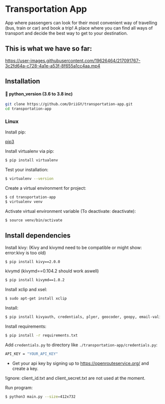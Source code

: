 # Transportation App
App where passengers can look for their most convenient way of travelling (bus, train or car) and book a trip!
A place where you can find all ways of transport and decide the best way to get to your destination.

## This is what we have so far:
https://user-images.githubusercontent.com/19626464/217091767-3c2fd64a-c728-4a1e-a53f-8f655a1cc4aa.mp4

## Installation
#### 🐍 python_version (3.6 to 3.8 inc)
```bash
git clone https://github.com/DriiGY/transportation-app.git
cd transportation-app
```

### Linux
Install pip:

[pip3](https://www.educative.io/answers/installing-pip3-in-ubuntu)

Install virtualenv via pip: 
```bash
$ pip install virtualenv
```
Test your installation:
```bash
$ virtualenv --version
```
Create a virtual environment for project:
```bash
$ cd transportation-app
$ virtualenv venv
```
Activate virtual environment variable (To deactivate: deactivate):
```bash
$ source venv/bin/activate
```

## Install dependencies
Install kivy: (Kivy and kivymd need to be compatible or might show: error:kivy is too old)
```bash
$ pip install kivy==2.0.0
```
kivymd (kivymd==0.104.2 should work aswell)
```bash
$ pip install kivymd==1.0.2 
```
Install xclip and xsel:
```bash
$ sudo apt-get install xclip
```
Install:
```bash
$ pip install kivyauth, credentials, plyer, geocoder, geopy, email-validator  
```
Install requirements:
```bash
$ pip install -r requirements.txt
```
Add `credentials.py` to directory like `./transportation-app/credentials.py`:
```bash
API_KEY = "YOUR_API_KEY"
```
- Get your api key by signing up to https://openrouteservice.org/ and create a key.


!ignore: client_id.txt and client_secret.txt are not used at the moment.

Run program:
```bash
$ python3 main.py --size=412x732
```
    
